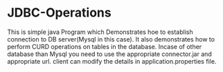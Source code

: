 # JDBC-Operations

This is simple java Program which Demonstrates hoe to establish connection to DB server(Mysql in this case).
It also demonstrates how to perform CURD operations on tables in the database.
Incase of other database than Mysql you need to use the appropriate connector.jar and appropriate url.
client can modify the details in application.properties file.
